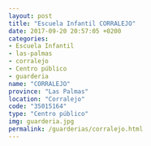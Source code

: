 ```yaml
---
layout: post
title: "Escuela Infantil CORRALEJO"
date: 2017-09-20 20:57:05 +0200
categories:
- Escuela Infantil
- las-palmas
- corralejo
- Centro público
- guarderia
name: "CORRALEJO"
province: "Las Palmas"
location: "Corralejo"
code: "35015164"
type: "Centro público"
img: guarderia.jpg
permalink: /guarderias/corralejo.html
---
```

